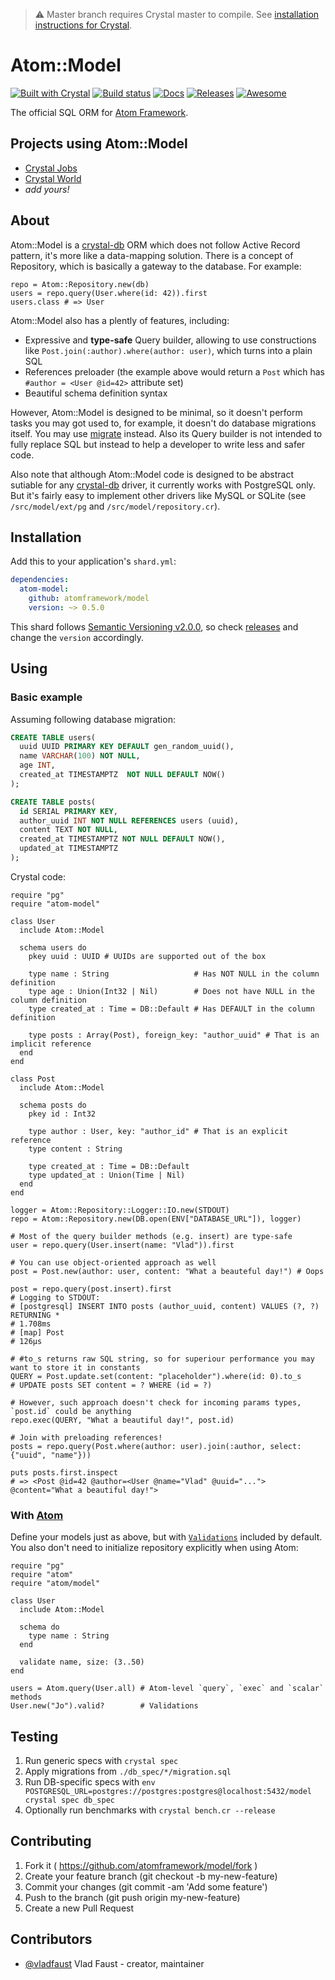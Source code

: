 > ⚠️ Master branch requires Crystal master to compile. See [installation instructions for Crystal](https://crystal-lang.org/docs/installation/from_source_repository.html).

# Atom::Model

[![Built with Crystal](https://img.shields.io/badge/built%20with-crystal-000000.svg?style=flat-square)](https://crystal-lang.org/)
[![Build status](https://img.shields.io/travis/atomframework/model/master.svg?style=flat-square)](https://travis-ci.org/atomframework/model)
[![Docs](https://img.shields.io/badge/docs-available-brightgreen.svg?style=flat-square)](http://api.model.atomframework.org)
[![Releases](https://img.shields.io/github/release/atomframework/model.svg?style=flat-square)](https://github.com/atomframework/model/releases)
[![Awesome](https://github.com/vladfaust/awesome/blob/badge-flat-alternative/media/badge-flat-alternative.svg)](https://github.com/veelenga/awesome-crystal)

The official SQL ORM for [Atom Framework](https://github.com/atomframework/atom).

## Projects using Atom::Model

* [Crystal Jobs](https://crystaljobs.org)
* [Crystal World](https://github.com/vladfaust/crystalworld)
* *add yours!*

## About

Atom::Model is a [crystal-db](https://github.com/crystal-lang/crystal-db) ORM which does not follow Active Record pattern, it's more like a data-mapping solution. There is a concept of Repository, which is basically a gateway to the database. For example:

```crystal
repo = Atom::Repository.new(db)
users = repo.query(User.where(id: 42)).first
users.class # => User
```

Atom::Model also has a plently of features, including:

- Expressive and **type-safe** Query builder, allowing to use constructions like `Post.join(:author).where(author: user)`, which turns into a plain SQL
- References preloader (the example above would return a `Post` which has `#author = <User @id=42>` attribute set)
- Beautiful schema definition syntax

However, Atom::Model is designed to be minimal, so it doesn't perform tasks you may got used to, for example, it doesn't do database migrations itself. You may use [migrate](https://github.com/vladfaust/migrate.cr) instead. Also its Query builder is not intended to fully replace SQL but instead to help a developer to write less and safer code.

Also note that although Atom::Model code is designed to be abstract sutiable for any [crystal-db](https://github.com/crystal-lang/crystal-db) driver, it currently works with PostgreSQL only. But it's fairly easy to implement other drivers like MySQL or SQLite (see `/src/model/ext/pg` and `/src/model/repository.cr`).

## Installation

Add this to your application's `shard.yml`:

```yaml
dependencies:
  atom-model:
    github: atomframework/model
    version: ~> 0.5.0
```

This shard follows [Semantic Versioning v2.0.0](http://semver.org/), so check [releases](https://github.com/atomframework/model/releases) and change the `version` accordingly.

## Using

### Basic example

Assuming following database migration:

```sql
CREATE TABLE users(
  uuid UUID PRIMARY KEY DEFAULT gen_random_uuid(),
  name VARCHAR(100) NOT NULL,
  age INT,
  created_at TIMESTAMPTZ  NOT NULL DEFAULT NOW()
);

CREATE TABLE posts(
  id SERIAL PRIMARY KEY,
  author_uuid INT NOT NULL REFERENCES users (uuid),
  content TEXT NOT NULL,
  created_at TIMESTAMPTZ NOT NULL DEFAULT NOW(),
  updated_at TIMESTAMPTZ
);
```

Crystal code:

```crystal
require "pg"
require "atom-model"

class User
  include Atom::Model

  schema users do
    pkey uuid : UUID # UUIDs are supported out of the box

    type name : String                   # Has NOT NULL in the column definition
    type age : Union(Int32 | Nil)        # Does not have NULL in the column definition
    type created_at : Time = DB::Default # Has DEFAULT in the column definition

    type posts : Array(Post), foreign_key: "author_uuid" # That is an implicit reference
  end
end

class Post
  include Atom::Model

  schema posts do
    pkey id : Int32

    type author : User, key: "author_id" # That is an explicit reference
    type content : String

    type created_at : Time = DB::Default
    type updated_at : Union(Time | Nil)
  end
end

logger = Atom::Repository::Logger::IO.new(STDOUT)
repo = Atom::Repository.new(DB.open(ENV["DATABASE_URL"]), logger)

# Most of the query builder methods (e.g. insert) are type-safe
user = repo.query(User.insert(name: "Vlad")).first

# You can use object-oriented approach as well
post = Post.new(author: user, content: "What a beauteful day!") # Oops

post = repo.query(post.insert).first
# Logging to STDOUT:
# [postgresql] INSERT INTO posts (author_uuid, content) VALUES (?, ?) RETURNING *
# 1.708ms
# [map] Post
# 126μs

# #to_s returns raw SQL string, so for superiour performance you may want to store it in constants
QUERY = Post.update.set(content: "placeholder").where(id: 0).to_s
# UPDATE posts SET content = ? WHERE (id = ?)

# However, such approach doesn't check for incoming params types, `post.id` could be anything
repo.exec(QUERY, "What a beautiful day!", post.id)

# Join with preloading references!
posts = repo.query(Post.where(author: user).join(:author, select: {"uuid", "name"}))

puts posts.first.inspect
# => <Post @id=42 @author=<User @name="Vlad" @uuid="..."> @content="What a beautiful day!">
```

### With [Atom](https://github.com/atomframework/atom)

Define your models just as above, but with [`Validations`](https://github.com/vladfaust/validations.cr) included by default. You also don't need to initialize repository explicitly when using Atom:

```crystal
require "pg"
require "atom"
require "atom/model"

class User
  include Atom::Model

  schema do
    type name : String
  end

  validate name, size: (3..50)
end

users = Atom.query(User.all) # Atom-level `query`, `exec` and `scalar` methods
User.new("Jo").valid?        # Validations
```

## Testing

1. Run generic specs with `crystal spec`
2. Apply migrations from `./db_spec/*/migration.sql`
3. Run DB-specific specs with `env POSTGRESQL_URL=postgres://postgres:postgres@localhost:5432/model crystal spec db_spec`
4. Optionally run benchmarks with `crystal bench.cr --release`

## Contributing

1. Fork it ( https://github.com/atomframework/model/fork )
2. Create your feature branch (git checkout -b my-new-feature)
3. Commit your changes (git commit -am 'Add some feature')
4. Push to the branch (git push origin my-new-feature)
5. Create a new Pull Request

## Contributors

- [@vladfaust](https://github.com/vladfaust) Vlad Faust - creator, maintainer
